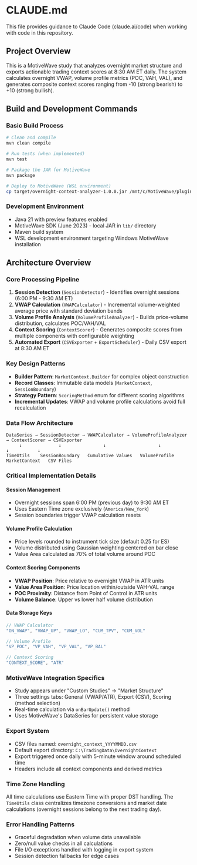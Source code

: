 # CLAUDE.md

This file provides guidance to Claude Code (claude.ai/code) when working with code in this repository.

## Project Overview

This is a MotiveWave study that analyzes overnight market structure and exports actionable trading context scores at 8:30 AM ET daily. The system calculates overnight VWAP, volume profile metrics (POC, VAH, VAL), and generates composite context scores ranging from -10 (strong bearish) to +10 (strong bullish).

## Build and Development Commands

### Basic Build Process
```bash
# Clean and compile
mvn clean compile

# Run tests (when implemented)
mvn test

# Package the JAR for MotiveWave
mvn package

# Deploy to MotiveWave (WSL environment)
cp target/overnight-context-analyzer-1.0.0.jar /mnt/c/MotiveWave/plugins/
```

### Development Environment
- Java 21 with preview features enabled
- MotiveWave SDK (June 2023) - local JAR in `lib/` directory
- Maven build system
- WSL development environment targeting Windows MotiveWave installation

## Architecture Overview

### Core Processing Pipeline
1. **Session Detection** (`SessionDetector`) - Identifies overnight sessions (6:00 PM - 9:30 AM ET)
2. **VWAP Calculation** (`VWAPCalculator`) - Incremental volume-weighted average price with standard deviation bands
3. **Volume Profile Analysis** (`VolumeProfileAnalyzer`) - Builds price-volume distribution, calculates POC/VAH/VAL
4. **Context Scoring** (`ContextScorer`) - Generates composite scores from multiple components with configurable weighting
5. **Automated Export** (`CSVExporter` + `ExportScheduler`) - Daily CSV export at 8:30 AM ET

### Key Design Patterns
- **Builder Pattern**: `MarketContext.Builder` for complex object construction
- **Record Classes**: Immutable data models (`MarketContext`, `SessionBoundary`)
- **Strategy Pattern**: `ScoringMethod` enum for different scoring algorithms
- **Incremental Updates**: VWAP and volume profile calculations avoid full recalculation

### Data Flow Architecture
```
DataSeries → SessionDetector → VWAPCalculator → VolumeProfileAnalyzer → ContextScorer → CSVExporter
     ↓              ↓                ↓                    ↓               ↓           ↓
TimeUtils    SessionBoundary   Cumulative Values   VolumeProfile   MarketContext   CSV Files
```

### Critical Implementation Details

#### Session Management
- Overnight sessions span 6:00 PM (previous day) to 9:30 AM ET
- Uses Eastern Time zone exclusively (`America/New_York`)
- Session boundaries trigger VWAP calculation resets

#### Volume Profile Calculation
- Price levels rounded to instrument tick size (default 0.25 for ES)
- Volume distributed using Gaussian weighting centered on bar close
- Value Area calculated as 70% of total volume around POC

#### Context Scoring Components
- **VWAP Position**: Price relative to overnight VWAP in ATR units
- **Value Area Position**: Price location within/outside VAH-VAL range  
- **POC Proximity**: Distance from Point of Control in ATR units
- **Volume Balance**: Upper vs lower half volume distribution

#### Data Storage Keys
```java
// VWAP Calculator
"ON_VWAP", "VWAP_UP", "VWAP_LO", "CUM_TPV", "CUM_VOL"

// Volume Profile
"VP_POC", "VP_VAH", "VP_VAL", "VP_BAL"

// Context Scoring
"CONTEXT_SCORE", "ATR"
```

### MotiveWave Integration Specifics
- Study appears under "Custom Studies" → "Market Structure"
- Three settings tabs: General (VWAP/ATR), Export (CSV), Scoring (method selection)
- Real-time calculation via `onBarUpdate()` method
- Uses MotiveWave's DataSeries for persistent value storage

### Export System
- CSV files named: `overnight_context_YYYYMMDD.csv`
- Default export directory: `C:\TradingData\OvernightContext`
- Export triggered once daily with 5-minute window around scheduled time
- Headers include all context components and derived metrics

### Time Zone Handling
All time calculations use Eastern Time with proper DST handling. The `TimeUtils` class centralizes timezone conversions and market date calculations (overnight sessions belong to the next trading day).

### Error Handling Patterns
- Graceful degradation when volume data unavailable
- Zero/null value checks in all calculations
- File I/O exceptions handled with logging in export system
- Session detection fallbacks for edge cases